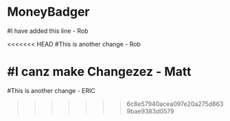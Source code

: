 # MoneyBadger

#I have added this line - Rob 

<<<<<<< HEAD
#This is another change - Rob

#I canz make Changezez - Matt
=======
#This is another change - ERIC
>>>>>>> 6c8e57940acea097e20a275d8639bae9383d0579
